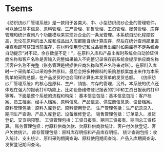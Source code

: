 # Tsems
 《纺织纺纱厂管理系统》是一款用于各类大、中、小型纺织纺纱企业的管理软件。可以通过基本信息、原料管理、生产管理、销售管理、工资管理、账务管理、库存管理和统计查询八个功能模块来实现对企业的一条龙管理。本系统自动化程度较高，无论在原料的出入库和成品出入库都能自动计算库存，然后在统计查询那里直接查看即可获知当前库存，在材料使用登记和成品销售出库时如果库存不足系统会自动提示“对不起，余存数量不足！”，在原料入库和产品出库时系统会自动验证供商名称和客户名称是否输入完整如果输入不完整记录保存前系统会提示供应商名称活客户名称不完整（账务管理是根据供应商名称和客户名称来对账）。在原料入库时一个采购单可以采购多种原料，最后会把多种原料的采购总额累加出来作为本采购单的采购总额，在产品发货时也会同样计算出本发货单的发货总额。       《纺织纺纱厂管理系统》的核心是原料、生产、销售、库存的管理，另外，本系统的优点还体现在强大的报表打印功能上，比如设备维修登记报表的打印和工资日报表的打印等等。下面是整个系统的流程和构架：       基本信息包括：基本信息包括：客户档案、员工档案、经手人档案、原料信息、产品信息、供应商信息录、设备档案。      原料管理包括：原料入库登记、原料使用登记。      生产管理包括：生产记录录入、期间生产查询、产品入库登记、设备维修登记。      销售管理包括：订单录入、发货登记、交货期预警。      工资管理包括：工资日报表、期间工资报表、期间总工资核算。      账务管理包括：付原料供商欠款、欠原料供商款统计、客户付欠款登记、客户欠款统计。      库存管理包括：原料库存明细和产品库存明细。      统计查询包括：收入统计、支出统计、原料采购期间查询、原料使用期间查询、产品入库期间查询、发货登记期间查询。
